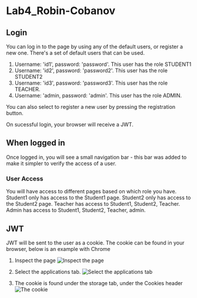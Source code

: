 # Lab4_Robin-Cobanov

## Login
You can log in to the page by using any of the default users, or register a new one.
There's a set of default users that can be used.
1. Username: 'id1', password: 'password'. This user has the role STUDENT1
2. Username: 'id2', password: 'password2'. This user has the role STUDENT2
3. Username: 'id3', password: 'password3'. This user has the role TEACHER.
4. Username: 'admin, password: 'admin'. This user has the role ADMIN.

You can also select to register a new user by pressing the registration button.

On sucessful login, your browser will receive a JWT.

## When logged in

Once logged in, you will see a small navigation bar - this bar was added to make it simpler to verify the access of a user.
### User Access
You will have access to different pages based on which role you have.
Student1 only has access to the Student1 page.
Student2 only has access to the Student2 page.
Teacher has access to Student1, Student2, Teacher.
Admin has access to Student1, Student2, Teacher, admin.

## JWT
JWT will be sent to the user as a cookie.
The cookie can be found in your browser, below is an example with Chrome

1. Inspect the page
![Inspect the page](https://cookie-script.com/images/blog/chrome-cookies/view1.png)

2. Select the applications tab.
![Select the applications tab](https://cookie-script.com/images/blog/chrome-cookies/view2.png)

3. The cookie is found under the storage tab, under the Cookies header
![The cookie](https://cookie-script.com/images/blog/chrome-cookies/view3.png)



